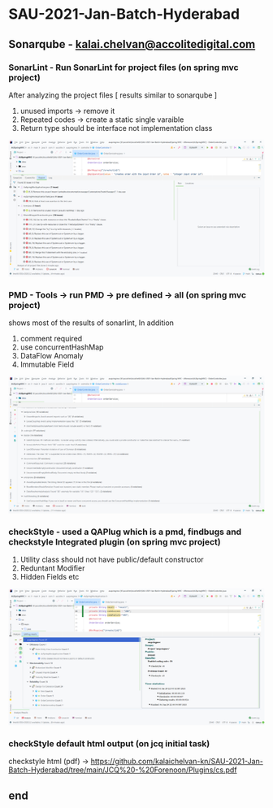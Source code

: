# SAU-2021-Jan-Batch-Hyderabad

## Sonarqube - kalai.chelvan@accolitedigital.com

### SonarLint - Run SonarLint for project files (on spring mvc project)

After analyzing the project files [ results similar to sonarqube ]
1. unused imports -> remove it
2. Repeated codes -> create a static single varaible
3. Return type should be interface not implementation class

![sc1](https://raw.githubusercontent.com/kalaichelvan-kn/SAU-2021-Jan-Batch-Hyderabad/main/JCQ%20-%20Forenoon/Plugins/sl.PNG)

### PMD - Tools -> run PMD -> pre defined -> all (on spring mvc project)

shows most of the results of sonarlint, In addition

1. comment required
2. use concurrentHashMap
3. DataFlow Anomaly
4. Immutable Field

![sc1](https://raw.githubusercontent.com/kalaichelvan-kn/SAU-2021-Jan-Batch-Hyderabad/main/JCQ%20-%20Forenoon/Plugins/pmd.PNG)

### checkStyle - used a QAPlug which is a pmd, findbugs and checkstyle Integrated plugin (on spring mvc project)

1. Utility class should not have public/default constructor
2. Reduntant Modifier
3. Hidden Fields
etc

![sc1](https://raw.githubusercontent.com/kalaichelvan-kn/SAU-2021-Jan-Batch-Hyderabad/main/JCQ%20-%20Forenoon/Plugins/cs.PNG)

### checkStyle default html output (on jcq initial task)

checkstyle html (pdf) -> https://github.com/kalaichelvan-kn/SAU-2021-Jan-Batch-Hyderabad/tree/main/JCQ%20-%20Forenoon/Plugins/cs.pdf

## end